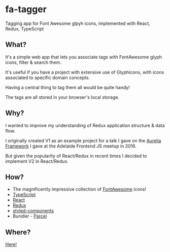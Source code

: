 # fa-tagger

Tagging app for Font Awesome glpyh icons, implemented with React, Redux, TypeScript

## What?

It's a simple web app that lets you associate tags with FontAwesome glyph icons, filter & search them.

It's useful if you have a project with extensive use of Glyphicons, with icons associated to specific domain concepts. 

Having a central thing to tag them all would be quite handy!

The tags are all stored in your browser's local storage.

## Why?

I wanted to improve my understanding of Redux application structure & data flow.

I originally created V1 as an example project for a talk I gave on the [Aurelia Framework](https://aurelia.io/) I gave at the Adelaide Frontend JS meetup in 2016.

But given the popularity of React/Redux in recent times I decided to implement V2 in React/Redux.

## How?

* The magnificently impressive collection of [FontAwesome](https://fontawesome.com) icons!
* [TypeScript](https://github.com/microsoft/TypeScript)
* [React](https://github.com/facebook/react)
* [Redux](https://github.com/reduxjs/redux)
* [styled-components](https://github.com/styled-components/styled-components)
* Bundler - [Parcel](https://parceljs.org/)


## Where?

[Here!](https://fa-tagger.jmercha.dev/)
